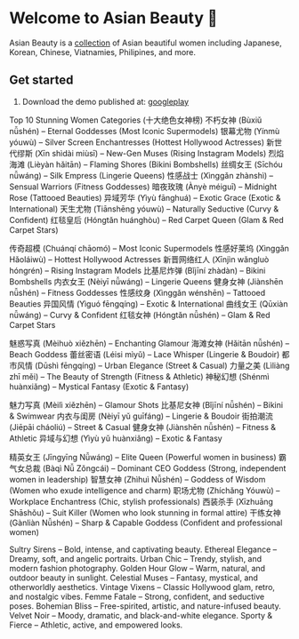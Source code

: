 # Welcome to Asian Beauty 👋

Asian Beauty is a [collection](https://aidres.com) of Asian beautiful women including Japanese, Korean, Chinese, Viatnamies, Philipines, and more.

## Get started

1. Download the demo published at: [googleplay](https://play.google.com/store/apps/details?id=com.aixpertlab.asianbeautyycc)
  
Top 10 Stunning Women Categories (十大绝色女神榜)
不朽女神 (Bùxiǔ nǚshén) – Eternal Goddesses (Most Iconic Supermodels)
银幕尤物 (Yínmù yóuwù) – Silver Screen Enchantresses (Hottest Hollywood Actresses)
新世代缪斯 (Xīn shìdài miùsī) – New-Gen Muses (Rising Instagram Models)
烈焰海滩 (Lièyàn hǎitān) – Flaming Shores (Bikini Bombshells)
丝绸女王 (Sīchóu nǚwáng) – Silk Empress (Lingerie Queens)
性感战士 (Xìnggǎn zhànshì) – Sensual Warriors (Fitness Goddesses)
暗夜玫瑰 (Ànyè méiguī) – Midnight Rose (Tattooed Beauties)
异域芳华 (Yìyù fānghuá) – Exotic Grace (Exotic & International)
天生尤物 (Tiānshēng yóuwù) – Naturally Seductive (Curvy & Confident)
红毯皇后 (Hóngtǎn huánghòu) – Red Carpet Queen (Glam & Red Carpet Stars)

传奇超模 (Chuánqí chāomó) – Most Iconic Supermodels
性感好莱坞 (Xìnggǎn Hǎoláiwù) – Hottest Hollywood Actresses
新晋网络红人 (Xīnjìn wǎngluò hóngrén) – Rising Instagram Models
比基尼炸弹 (Bǐjīní zhàdàn) – Bikini Bombshells
内衣女王 (Nèiyī nǚwáng) – Lingerie Queens
健身女神 (Jiànshēn nǚshén) – Fitness Goddesses
性感纹身 (Xìnggǎn wénshēn) – Tattooed Beauties
异国风情 (Yìguó fēngqíng) – Exotic & International
曲线女王 (Qūxiàn nǚwáng) – Curvy & Confident
红毯女神 (Hóngtǎn nǚshén) – Glam & Red Carpet Stars


魅惑写真 (Mèihuò xiězhēn) – Enchanting Glamour
海滩女神 (Hǎitān nǚshén) – Beach Goddess
蕾丝密语 (Léisi mìyǔ) – Lace Whisper (Lingerie & Boudoir)
都市风情 (Dūshì fēngqíng) – Urban Elegance (Street & Casual)
力量之美 (Lìliàng zhī měi) – The Beauty of Strength (Fitness & Athletic)
神秘幻想 (Shénmì huànxiǎng) – Mystical Fantasy (Exotic & Fantasy)

魅力写真 (Mèilì xiězhēn) – Glamour Shots
比基尼女神 (Bǐjīní nǚshén) – Bikini & Swimwear
内衣与闺房 (Nèiyī yǔ guīfáng) – Lingerie & Boudoir
街拍潮流 (Jiēpāi cháoliú) – Street & Casual
健身女神 (Jiànshēn nǚshén) – Fitness & Athletic
异域与幻想 (Yìyù yǔ huànxiǎng) – Exotic & Fantasy

精英女王 (Jīngyīng Nǚwáng) – Elite Queen (Powerful women in business)
霸气女总裁 (Bàqì Nǚ Zǒngcái) – Dominant CEO Goddess (Strong, independent women in leadership)
智慧女神 (Zhìhuì Nǚshén) – Goddess of Wisdom (Women who exude intelligence and charm)
职场尤物 (Zhíchǎng Yóuwù) – Workplace Enchantress (Chic, stylish professionals)
西装杀手 (Xīzhuāng Shāshǒu) – Suit Killer (Women who look stunning in formal attire)
干练女神 (Gànliàn Nǚshén) – Sharp & Capable Goddess (Confident and professional women)

Sultry Sirens – Bold, intense, and captivating beauty.
Ethereal Elegance – Dreamy, soft, and angelic portraits.
Urban Chic – Trendy, stylish, and modern fashion photography.
Golden Hour Glow – Warm, natural, and outdoor beauty in sunlight.
Celestial Muses – Fantasy, mystical, and otherworldly aesthetics.
Vintage Vixens – Classic Hollywood glam, retro, and nostalgic vibes.
Femme Fatale – Strong, confident, and seductive poses.
Bohemian Bliss – Free-spirited, artistic, and nature-infused beauty.
Velvet Noir – Moody, dramatic, and black-and-white elegance.
Sporty & Fierce – Athletic, active, and empowered looks.